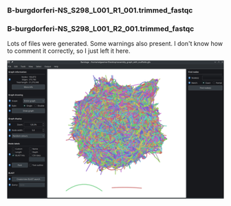 ### B-burgdorferi-NS_S298_L001_R1_001.trimmed_fastqc
### B-burgdorferi-NS_S298_L001_R2_001.trimmed_fastqc

Lots of files were generated. Some warnings also present.
I don't know how to comment it correctly, so I just left it here. 

![SPAdes_S298](/Media/SPAdes_S298.png)

